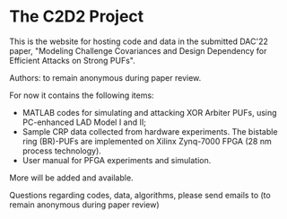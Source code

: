 # The C2D2 Project
This is the website for hosting code and data in the submitted DAC'22 paper, "Modeling Challenge Covariances and Design Dependency for Efficient Attacks on Strong PUFs".

Authors: to remain anonymous during paper review.

For now it contains the following items:

- MATLAB codes for simulating and attacking XOR Arbiter PUFs, using PC-enhanced LAD Model I and II;
- Sample CRP data collected from hardware experiments. The bistable ring (BR)-PUFs are implemented on Xilinx Zynq-7000 FPGA (28 nm process technology).
- User manual for PFGA experiments and simulation.

More will be added and available.

Questions regarding codes, data, algorithms, please send emails to (to remain anonymous during paper review)

